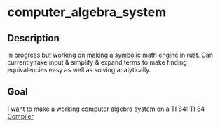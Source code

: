 # computer_algebra_system

## Description
In progress but working on making a symbolic math engine in rust. Can currently take input & simplify & expand terms to make finding equivalencies easy as well as solving analytically.

## Goal
I want to make a working computer algebra system on a TI 84: [TI 84 Compiler](https://github.com/maddymakesgames/Rust-CE0)
